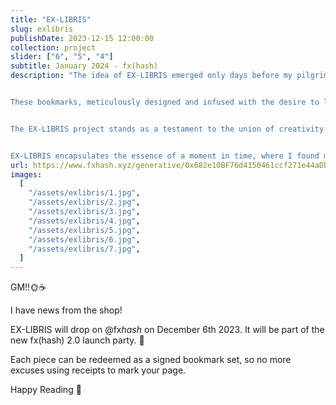 ```yaml
---
title: "EX-LIBRIS"
slug: exlibris
publishDate: 2023-12-15 12:00:00
collection: project
slider: ["6", "5", "4"]
subtitle: January 2024 - fx(hash)
description: "The idea of EX-LIBRIS emerged only days before my pilgrimage to the Artblocks Marfa Weekend in September. What began as an intent to craft exquisite bookmarks for a select circle swiftly transformed into a revelation of the creative potential within this seemingly modest format. From this first batch only 32 bookmarks came into existence.


These bookmarks, meticulously designed and infused with the desire to learn, served as more than placeholders within pages. They encapsulated a narrative of artistic exploration, self discovery and interpersonal connections. It was in this moment of realization that the decision to immortalize this project on the blockchain took root.


The EX-LIBRIS project stands as a testament to the union of creativity and the possibilities made possible by blockchain technology. Each bookmark, a work of art in its own right, represents a fragment of this creative journey. With an ethos of uniqueness and individuality, each holder will have the opportunity to redeem their bookmark (or set) after minting, offering a tangible and signed testament to this unique artistic endeavor.


EX-LIBRIS encapsulates the essence of a moment in time, where I found my tribe as an artist and transformed into an enduring testament to art's evolution—an ode to tradition, knowledge, innovation, and the limitless horizons of art in the digital age."
url: https://www.fxhash.xyz/generative/0x682e10BF76d4150461ccf271e44aDb1DFe5f9F3A
images:
  [
    "/assets/exlibris/1.jpg",
    "/assets/exlibris/2.jpg",
    "/assets/exlibris/3.jpg",
    "/assets/exlibris/4.jpg",
    "/assets/exlibris/5.jpg",
    "/assets/exlibris/6.jpg",
    "/assets/exlibris/7.jpg",
  ]
---
```


GM!!🌞☕️

I have news from the shop!

EX-LIBRIS will drop on
@fx*hash*
on December 6th 2023. It will be part of the new fx(hash) 2.0 launch party. 🎉

Each piece can be redeemed as a signed bookmark set, so no more excuses using receipts to mark your page.

Happy Reading 🌝
